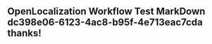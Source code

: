 <properties
ms.topic="hero-topic"
ms.test1="hero-topic"
ms.test2="test"/>


## OpenLocalization Workflow Test MarkDown dc398e06-6123-4ac8-b95f-4e713eac7cda thanks!



<!--HONumber=Jul16_HO3-->


